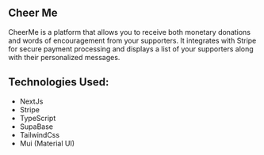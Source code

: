 ## Cheer Me

CheerMe is a platform that allows you to receive both monetary donations and words of encouragement from your supporters. It integrates with Stripe for secure payment processing and displays a list of your supporters along with their personalized messages.

## Technologies Used:

- NextJs
- Stripe
- TypeScript
- SupaBase
- TailwindCss
- Mui (Material UI)
